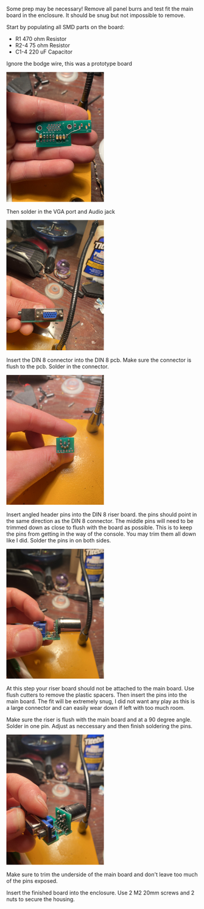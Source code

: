 Some prep may be necessary! Remove all panel burrs and test fit the main board in the enclosure. It should be snug but
not impossible to remove. 

Start by populating all SMD parts on the board:
+ R1    470 ohm Resistor
+ R2-4  75  ohm Resistor 
+ C1-4  220 uF  Capacitor

Ignore the bodge wire, this was a prototype board

<img src="Board%20Images/SMD.jpg" width="256" >

Then solder in the VGA port and Audio jack

<img src="Board%20Images/Connectors.jpg" width="256" > 

Insert the DIN 8 connector into the DIN 8 pcb. Make sure the connector is flush to the pcb.
Solder in the connector.

<img src="Board%20Images/DIN8.jpg" width="256" > 

Insert angled header pins into the DIN 8 riser board. the pins should point in the same direction as the DIN 8 connector.
The middle pins will need to be trimmed down as close to flush with the board as possible. This is to keep the 
pins from getting in the way of the console. You may trim them all down like I did. 
Solder the pins in on both sides. 

<img src="Board%20Images/Pin%20Direction.jpg" width="256" > 

At this step your riser board should not be attached to the main board. Use flush cutters to remove the plastic spacers.
Then insert the pins into the main board. The fit will be extremely snug, I did not want any play as this is a large connector and 
can easily wear down if left with too much room. 

Make sure the riser is flush with the main board and at a 90 degree angle. Solder in one pin. 
Adjust as neccessary and then finish soldering the pins. 

<img src="Board%20Images/Angled%20View.jpg" width="256" >

Make sure to trim the underside of the main board and don't leave too much of the pins exposed. 

Insert the finished board into the enclosure. Use 2 M2 20mm screws and 2 nuts to secure the housing.